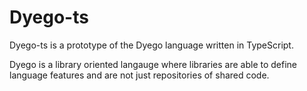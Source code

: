 # Dyego-ts

Dyego-ts is a prototype of the Dyego language written in TypeScript.

Dyego is a library oriented langauge where libraries are able to define language features and are not just
repositories of shared code.